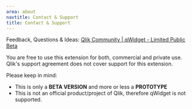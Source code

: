```yaml
---
area: about
navtitle: Contact & Support
title: Contact & Support
---
```


Feedback, Questions & Ideas: [Qlik Community | qWidget - Limited Public Beta](http://community.qlik.com/community/qlikview_beta_programs/qwidget_limited_public_beta)

You are free to use this extension for both, commercial and private use.
Qlik's support agreement does not cover support for this extension.

Please keep in mind:
* This is only a **BETA VERSION** and more or less a **PROTOTYPE**
* This is not an official product/project of Qlik, therefore qWidget is not supported.  

